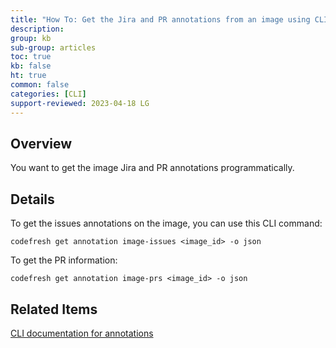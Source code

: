 ```yaml
---
title: "How To: Get the Jira and PR annotations from an image using CLI"
description: 
group: kb
sub-group: articles
toc: true
kb: false
ht: true
common: false
categories: [CLI]
support-reviewed: 2023-04-18 LG
---
```


## Overview

You want to get the image Jira and PR annotations programmatically.

## Details

To get the issues annotations on the image, you can use this CLI command:  
  
```shell
codefresh get annotation image-issues <image_id> -o json
```

To get the PR information:  

```shell
codefresh get annotation image-prs <image_id> -o json
```

## Related Items

[CLI documentation for annotations](https://codefresh-io.github.io/cli/annotations/get/)

